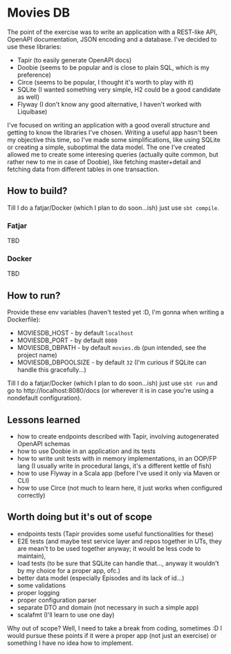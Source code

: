 # Movies DB

The point of the exercise was to write an application with a REST-like API,
OpenAPI documentation, JSON encoding and a database. I've decided to use these libraries:
- Tapir (to easily generate OpenAPI docs)
- Doobie (seems to be popular and is close to plain SQL, which is my preference)
- Circe (seems to be popular, I thought it's worth to play with it)
- SQLite (I wanted something very simple, H2 could be a good candidate as well) 
- Flyway (I don't know any good alternative, I haven't worked with Liquibase)

I've focused on writing an application with a good overall structure
and getting to know the libraries I've chosen.
Writing a useful app hasn't been my objective this time, so I've made some simplifications,
like using SQLite or creating a simple, suboptimal the data model. The one I've created
allowed me to create some interesing queries (actually quite common, but rather new to me in
case of Doobie), like fetching master+detail and fetching data from different tables in one
transaction.

## How to build?

Till I do a fatjar/Docker (which I plan to do soon...ish) just use `sbt compile`.

### Fatjar
TBD

### Docker
TBD

## How to run?
Provide these env variables (haven't tested yet :D, I'm gonna when writing a Dockerfile):
- MOVIESDB_HOST - by default `localhost`
- MOVIESDB_PORT - by default `8080`
- MOVIESDB_DBPATH - by default `movies.db` (pun intended, see the project name)
- MOVIESDB_DBPOOLSIZE - by default `32` (I'm curious if SQLite can handle this gracefully...)

Till I do a fatjar/Docker (which I plan to do soon...ish) just use `sbt run` and go to http://localhost:8080/docs
(or wherever it is in case you're using a nondefault configuration).

## Lessons learned
- how to create endpoints described with Tapir, involving autogenerated OpenAPI schemas
- how to use Doobie in an application and its tests
- how to write unit tests with in memory implementations, in an OOP/FP lang (I usually write in procedural langs, it's a different kettle of fish)
- how to use Flyway in a Scala app (before I've used it only via Maven or CLI)
- how to use Circe (not much to learn here, it just works when configured correctly)

## Worth doing but it's out of scope

- endpoints tests (Tapir provides some useful functionalities for these)
- E2E tests (and maybe test service layer and repos together in UTs,
they are mean't to be used together anyway; it would be less code to maintain),
- load tests (to be sure that SQLite can handle that..., anyway it wouldn't by my choice for a proper app, ofc.)
- better data model (especially Episodes and its lack of id...)
- some validations
- proper logging
- proper configuration parser
- separate DTO and domain (not necessary in such a simple app)
- scalafmt (I'll learn to use one day)

Why out of scope? Well, I need to take a break from coding, sometimes :D
I would pursue these points if it were a proper app (not just an exercise)
or something I have no idea how to implement.

